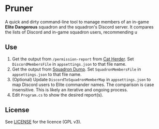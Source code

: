 # Pruner

A quick and dirty command-line tool to manage members of an in-game **Elite Dangerous** squadron and the squadron's Discord server. It compares the lists of Discord and in-game squadron users, recommending u

## Use

1. Get the output from `/permission-report` from [Cat Herder](https://github.com/anthonylangsworth/CatHerder). Set `DiscordMembersFile` in `appsettings.json` to that file name.
2. Get the output from [Squadron Dump](https://github.com/anthonylangsworth/SquadronDump). Set `SquadronMembersFile` in `appsettings.json` to that file name.
3. (Optional) Update `DiscordToSquadronMemberMap` in `appsettings.json` to map Discord users to Elite commander names. The comparison is case insensitive. This is likely an iterative and ongoing process.
4. Edit `Program.cs` to show the desired report(s).

## License

See [LICENSE](LICENSE) for the licence (GPL v3).
